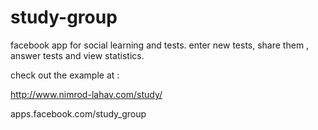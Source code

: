 study-group
===========

facebook app for social learning and tests. enter new tests, share them , answer tests and view statistics.

check out the example at : 

http://www.nimrod-lahav.com/study/

apps.facebook.com/study_group
